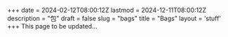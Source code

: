 +++
date = 2024-02-12T08:00:12Z
lastmod = 2024-12-11T08:00:12Z
description = "包"
draft = false
slug = "bags"
title = "Bags"
layout = 'stuff'
+++
This page to be updated...